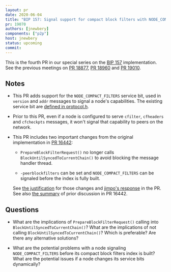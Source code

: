 ```yaml
---
layout: pr
date: 2020-06-04
title: "BIP 157: Signal support for compact block filters with NODE_COMPACT_FILTERS"
pr: 19070
authors: [jnewbery]
components: ["p2p"]
host: jnewbery
status: upcoming
commit:
---
```


This is the fourth PR in our special series on the [BIP
157](https://github.com/bitcoin/bips/blob/master/bip-0157.mediawiki)
implementation. See the previous meetings on [PR 18877](/18877.html), [PR
18960](/18960.html) and [PR 19010](/19010.html).

## Notes

- This PR adds support for the `NODE_COMPACT_FILTERS` service bit, used in
  `version` and `addr` messages to signal a node's capabilities. The existing
  service bit are
  [defined in protocol.h](https://github.com/bitcoin/bitcoin/blob/5879bfa9a541576100d939d329a2639b79d9e4f9/src/protocol.h#L270-L300).

- Prior to this PR, even if a node is configured to serve `cfilter`,
  `cfheaders` and `cfcheckpts` messages, it won't signal that capability to
  peers on the network.

- This PR includes two important changes from the original implementation
  in [PR 16442](https://github.com/bitcoin/bitcoin/pull/16442):

  - `PrepareBlockFilterRequest()` no longer calls
    `BlockUntilSyncedToCurrentChain()` to avoid blocking the message handler
    thread.

  - `-peerblockfilters` can be set and `NODE_COMPACT_FILTERS` can be signaled
    before the index is fully built.

  See [the
  justification](https://github.com/bitcoin/bitcoin/pull/19070#issuecomment-634142901)
  for those changes and [jimpo's
  response](https://github.com/bitcoin/bitcoin/pull/19070#issuecomment-634940156)
  in the PR. See also [the
  summary](https://github.com/bitcoin/bitcoin/pull/19070#issuecomment-634974738)
  of prior discussion in PR 16442.

## Questions

- What are the implications of `PrepareBlockFilterRequest()` calling into
  `BlockUntilSyncedToCurrentChain()`? What are the implications of not calling
  `BlockUntilSyncedToCurrentChain()`? Which is preferable? Are there any
  alternative solutions?

- What are the potential problems with a node signaling `NODE_COMPACT_FILTERS`
  before its compact block filters index is built? What are the potential
  issues if a node changes its service bits dynamically?

<!-- TODO: uncomment and add meeting log
## Meeting Log

{% irc %}
{% endirc %}
--->
